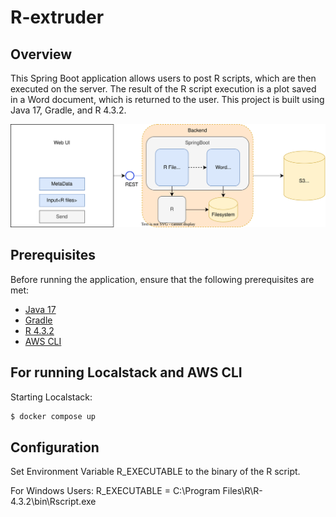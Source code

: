 # R-extruder


## Overview

This Spring Boot application allows users to post R scripts, which are then executed on the server. The result of the R script execution is a plot saved in a Word document, which is returned to the user. This project is built using Java 17, Gradle, and R 4.3.2.

![](docs/Diagram.svg)

## Prerequisites

Before running the application, ensure that the following prerequisites are met:

- [Java 17](https://www.oracle.com/java/technologies/javase-downloads.html)
- [Gradle](https://gradle.org/install/)
- [R 4.3.2](https://cran.r-project.org/)
- [AWS CLI](https://docs.aws.amazon.com/cli/latest/userguide/getting-started-install.html)

## For running Localstack and AWS CLI

Starting Localstack:

```bash 
$ docker compose up
```
## Configuration
Set Environment Variable R_EXECUTABLE to the binary of the R script.

For Windows Users:
R_EXECUTABLE = C:\\Program Files\\R\\R-4.3.2\\bin\\Rscript.exe